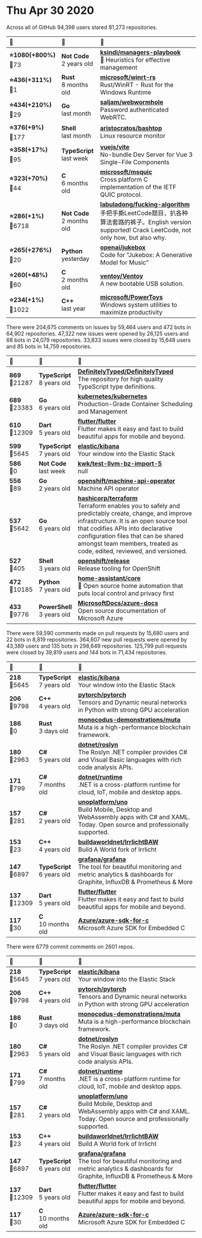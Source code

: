 # Thu Apr 30 2020

Across all of GitHub 94,398 users stared 
81,273 repositories. 

| :page_with_curl: | :calendar: | :page_with_curl: |
| :--- | :--- | :--- |
| **:star:1080(+800%)**<br>:twisted_rightwards_arrows:73 | **Not Code**<br>2 years old | **[ksindi/managers-playbook](https://github.com/ksindi/managers-playbook)**<br>:book: Heuristics for effective management |
| **:star:436(+311%)**<br>:twisted_rightwards_arrows:1 | **Rust**<br>8 months old | **[microsoft/winrt-rs](https://github.com/microsoft/winrt-rs)**<br>Rust/WinRT - Rust for the Windows Runtime |
| **:star:434(+210%)**<br>:twisted_rightwards_arrows:29 | **Go**<br>last month | **[saljam/webwormhole](https://github.com/saljam/webwormhole)**<br>Password authenticated WebRTC. |
| **:star:376(+9%)**<br>:twisted_rightwards_arrows:177 | **Shell**<br>last month | **[aristocratos/bashtop](https://github.com/aristocratos/bashtop)**<br>Linux resource monitor |
| **:star:358(+17%)**<br>:twisted_rightwards_arrows:95 | **TypeScript**<br>last week | **[vuejs/vite](https://github.com/vuejs/vite)**<br>No-bundle Dev Server for Vue 3 Single-File Components |
| **:star:323(+70%)**<br>:twisted_rightwards_arrows:44 | **C**<br>6 months old | **[microsoft/msquic](https://github.com/microsoft/msquic)**<br>Cross platform C implementation of the IETF QUIC protocol. |
| **:star:286(+1%)**<br>:twisted_rightwards_arrows:6718 | **Not Code**<br>2 months old | **[labuladong/fucking-algorithm](https://github.com/labuladong/fucking-algorithm)**<br>手把手撕LeetCode题目，扒各种算法套路的裤子。English version supported! Crack LeetCode, not only how, but also why.  |
| **:star:265(+276%)**<br>:twisted_rightwards_arrows:20 | **Python**<br>yesterday | **[openai/jukebox](https://github.com/openai/jukebox)**<br>Code for "Jukebox: A Generative Model for Music" |
| **:star:260(+48%)**<br>:twisted_rightwards_arrows:60 | **C**<br>2 months old | **[ventoy/Ventoy](https://github.com/ventoy/Ventoy)**<br>A new bootable USB solution. |
| **:star:234(+1%)**<br>:twisted_rightwards_arrows:1022 | **C++**<br>last year | **[microsoft/PowerToys](https://github.com/microsoft/PowerToys)**<br>Windows system utilities to maximize productivity |

There were 204,675 comments on issues by 59,464 users and 472 bots in 64,902 repositories.
47,322 new issues were opened by 26,125 users and 68 bots in 24,079 repositories.
33,833 issues were closed by 15,648 users and 85 bots in 14,759 repositories.

| :speech_balloon: | :calendar: | :page_with_curl: |
| :--- | :--- | :--- |
| **869**<br>:twisted_rightwards_arrows:21287 | **TypeScript**<br>8 years old | **[DefinitelyTyped/DefinitelyTyped](https://github.com/DefinitelyTyped/DefinitelyTyped)**<br>The repository for high quality TypeScript type definitions. |
| **689**<br>:twisted_rightwards_arrows:23383 | **Go**<br>6 years old | **[kubernetes/kubernetes](https://github.com/kubernetes/kubernetes)**<br>Production-Grade Container Scheduling and Management |
| **610**<br>:twisted_rightwards_arrows:12309 | **Dart**<br>5 years old | **[flutter/flutter](https://github.com/flutter/flutter)**<br>Flutter makes it easy and fast to build beautiful apps for mobile and beyond. |
| **599**<br>:twisted_rightwards_arrows:5645 | **TypeScript**<br>7 years old | **[elastic/kibana](https://github.com/elastic/kibana)**<br>Your window into the Elastic Stack |
| **586**<br>:twisted_rightwards_arrows:0 | **Not Code**<br>last week | **[kwk/test-llvm-bz-import-5](https://github.com/kwk/test-llvm-bz-import-5)**<br>null |
| **556**<br>:twisted_rightwards_arrows:89 | **Go**<br>2 years old | **[openshift/machine-api-operator](https://github.com/openshift/machine-api-operator)**<br>Machine API operator |
| **537**<br>:twisted_rightwards_arrows:5642 | **Go**<br>6 years old | **[hashicorp/terraform](https://github.com/hashicorp/terraform)**<br>Terraform enables you to safely and predictably create, change, and improve infrastructure. It is an open source tool that codifies APIs into declarative configuration files that can be shared amongst team members, treated as code, edited, reviewed, and versioned. |
| **527**<br>:twisted_rightwards_arrows:405 | **Shell**<br>3 years old | **[openshift/release](https://github.com/openshift/release)**<br>Release tooling for OpenShift |
| **472**<br>:twisted_rightwards_arrows:10185 | **Python**<br>7 years old | **[home-assistant/core](https://github.com/home-assistant/core)**<br>:house_with_garden: Open source home automation that puts local control and privacy first |
| **433**<br>:twisted_rightwards_arrows:9776 | **PowerShell**<br>3 years old | **[MicrosoftDocs/azure-docs](https://github.com/MicrosoftDocs/azure-docs)**<br>Open source documentation of Microsoft Azure |

There were 59,590 comments made on pull requests by 15,680 users and 22 bots in 8,819 repositories.
364,607 new pull requests were opened by 43,389 users and 135 bots in 298,649 repositories.
125,799 pull requests were closed by 39,819 users and 144 bots in 71,434 repositories.

| :speech_balloon: | :calendar: | :page_with_curl: |
| :--- | :--- | :--- |
| **218**<br>:twisted_rightwards_arrows:5645 | **TypeScript**<br>7 years old | **[elastic/kibana](https://github.com/elastic/kibana)**<br>Your window into the Elastic Stack |
| **206**<br>:twisted_rightwards_arrows:9798 | **C++**<br>4 years old | **[pytorch/pytorch](https://github.com/pytorch/pytorch)**<br>Tensors and Dynamic neural networks in Python with strong GPU acceleration |
| **186**<br>:twisted_rightwards_arrows:0 | **Rust**<br>3 days old | **[monocodus-demonstrations/muta](https://github.com/monocodus-demonstrations/muta)**<br>Muta is a high-performance blockchain framework. |
| **180**<br>:twisted_rightwards_arrows:2963 | **C#**<br>5 years old | **[dotnet/roslyn](https://github.com/dotnet/roslyn)**<br>The Roslyn .NET compiler provides C# and Visual Basic languages with rich code analysis APIs. |
| **171**<br>:twisted_rightwards_arrows:799 | **C#**<br>7 months old | **[dotnet/runtime](https://github.com/dotnet/runtime)**<br>.NET is a cross-platform runtime for cloud, IoT, mobile and desktop apps. |
| **157**<br>:twisted_rightwards_arrows:281 | **C#**<br>2 years old | **[unoplatform/uno](https://github.com/unoplatform/uno)**<br>Build Mobile, Desktop and WebAssembly apps with C# and XAML. Today. Open source and professionally supported. |
| **153**<br>:twisted_rightwards_arrows:23 | **C++**<br>4 years old | **[buildaworldnet/IrrlichtBAW](https://github.com/buildaworldnet/IrrlichtBAW)**<br>Build A World fork of Irrlicht |
| **147**<br>:twisted_rightwards_arrows:6897 | **TypeScript**<br>6 years old | **[grafana/grafana](https://github.com/grafana/grafana)**<br>The tool for beautiful monitoring and metric analytics & dashboards for Graphite, InfluxDB & Prometheus & More |
| **137**<br>:twisted_rightwards_arrows:12309 | **Dart**<br>5 years old | **[flutter/flutter](https://github.com/flutter/flutter)**<br>Flutter makes it easy and fast to build beautiful apps for mobile and beyond. |
| **117**<br>:twisted_rightwards_arrows:30 | **C**<br>10 months old | **[Azure/azure-sdk-for-c](https://github.com/Azure/azure-sdk-for-c)**<br>Microsoft Azure SDK for Embedded C |

There were 6779 commit comments on 2601 repos.

| :speech_balloon: | :calendar: | :page_with_curl: |
| :--- | :--- | :--- |
| **218**<br>:twisted_rightwards_arrows:5645 | **TypeScript**<br>7 years old | **[elastic/kibana](https://github.com/elastic/kibana)**<br>Your window into the Elastic Stack |
| **206**<br>:twisted_rightwards_arrows:9798 | **C++**<br>4 years old | **[pytorch/pytorch](https://github.com/pytorch/pytorch)**<br>Tensors and Dynamic neural networks in Python with strong GPU acceleration |
| **186**<br>:twisted_rightwards_arrows:0 | **Rust**<br>3 days old | **[monocodus-demonstrations/muta](https://github.com/monocodus-demonstrations/muta)**<br>Muta is a high-performance blockchain framework. |
| **180**<br>:twisted_rightwards_arrows:2963 | **C#**<br>5 years old | **[dotnet/roslyn](https://github.com/dotnet/roslyn)**<br>The Roslyn .NET compiler provides C# and Visual Basic languages with rich code analysis APIs. |
| **171**<br>:twisted_rightwards_arrows:799 | **C#**<br>7 months old | **[dotnet/runtime](https://github.com/dotnet/runtime)**<br>.NET is a cross-platform runtime for cloud, IoT, mobile and desktop apps. |
| **157**<br>:twisted_rightwards_arrows:281 | **C#**<br>2 years old | **[unoplatform/uno](https://github.com/unoplatform/uno)**<br>Build Mobile, Desktop and WebAssembly apps with C# and XAML. Today. Open source and professionally supported. |
| **153**<br>:twisted_rightwards_arrows:23 | **C++**<br>4 years old | **[buildaworldnet/IrrlichtBAW](https://github.com/buildaworldnet/IrrlichtBAW)**<br>Build A World fork of Irrlicht |
| **147**<br>:twisted_rightwards_arrows:6897 | **TypeScript**<br>6 years old | **[grafana/grafana](https://github.com/grafana/grafana)**<br>The tool for beautiful monitoring and metric analytics & dashboards for Graphite, InfluxDB & Prometheus & More |
| **137**<br>:twisted_rightwards_arrows:12309 | **Dart**<br>5 years old | **[flutter/flutter](https://github.com/flutter/flutter)**<br>Flutter makes it easy and fast to build beautiful apps for mobile and beyond. |
| **117**<br>:twisted_rightwards_arrows:30 | **C**<br>10 months old | **[Azure/azure-sdk-for-c](https://github.com/Azure/azure-sdk-for-c)**<br>Microsoft Azure SDK for Embedded C |

